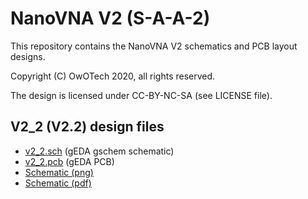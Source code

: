 # NanoVNA V2 (S-A-A-2)
This repository contains the NanoVNA V2 schematics and PCB layout designs.

Copyright (C) OwOTech 2020, all rights reserved.

The design is licensed under CC-BY-NC-SA (see LICENSE file).

## V2_2 (V2.2) design files
- [v2_2.sch](v2_2.sch) (gEDA gschem schematic)
- [v2_2.pcb](v2_2.pcb) (gEDA PCB)
- [Schematic (png)](v2_2.png)
- [Schematic (pdf)](v2_2.pdf)


